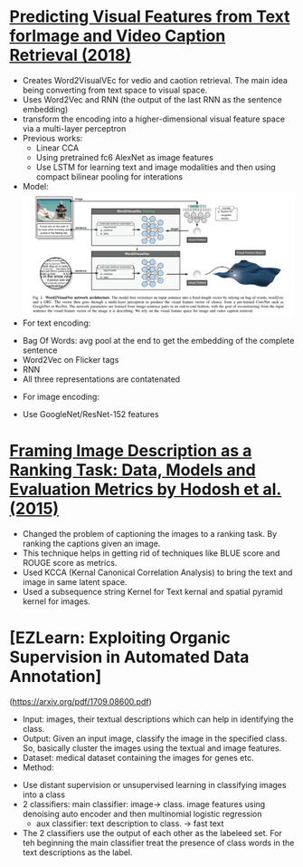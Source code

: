 # [Predicting Visual Features from Text forImage and Video Caption Retrieval (2018)](https://arxiv.org/pdf/1709.01362.pdf)
- Creates Word2VisualVEc for vedio and caotion retrieval. The main idea being converting from text space to visual space.
- Uses Word2Vec and RNN (the output of the last RNN as the sentence embedding)
- transform the encoding into a higher-dimensional visual feature space via a multi-layer perceptron
- Previous works: 
  * Linear CCA
  * Using pretrained fc6 AlexNet as image features
  * Use LSTM for learning text and image modalities and then using compact bilinear pooling for interations
 - Model:
 ![model.PNG](../img/img_in_qna/img1.PNG)
 - For text encoding:
  * Bag Of Words: avg pool at the end to get the embedding of the complete sentence
  * Word2Vec on Flicker tags
  * RNN
  * All three representations are contatenated
  - For image encoding:
   * Use GoogleNet/ResNet-152 features



# [Framing Image Description as a Ranking Task: Data, Models and Evaluation Metrics by Hodosh et al. (2015)](https://www.ijcai.org/Proceedings/15/Papers/593.pdf)
- Changed the problem of captioning the images to a ranking task. By ranking the captions given an image. 
- This technique helps in getting rid of techniques like BLUE score and ROUGE score as metrics.
- Used KCCA (Kernal Canonical Correlation Analysis) to bring the text and image in same latent space.
- Used a subsequence string Kernel for Text kernal and spatial pyramid kernel for images.


# [EZLearn: Exploiting Organic Supervision in Automated Data Annotation]
(https://arxiv.org/pdf/1709.08600.pdf)
- Input: images, their textual descriptions which can help in identifying the class.
- Output: Given an input image, classify the image in the specified class. So, basically cluster the images using the textual and image features.
- Dataset: medical dataset containing the images for genes etc.
- Method:
 * Use distant supervision or unsupervised learning in classifying images into a class
 * 2 classifiers: main classifier: image-> class. image features using denoising auto encoder and then multinomial logistic regression
   * aux classifier: text description to class. -> fast text
 * The 2 classifiers use the output of each other as the labeleed set. For teh beginning the main classifier treat the presence of class words in the text descriptions as the label.
   

